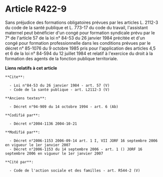 # Article R422-9

Sans préjudice des formations obligatoires prévues par les articles L. 2112-3 du code de la santé publique et L. 773-17 du
code du travail, l'assistant maternel peut bénéficier d'un congé pour formation syndicale prévu par le 7° de l'article 57 de
la loi n° 84-53 du 26 janvier 1984 précitée et d'un congé pour formation professionnelle dans les conditions prévues par le
décret n° 85-1076 du 9 octobre 1985 pris pour l'application des articles 4,5 et 6 de la loi n° 84-594 du 12 juillet 1984 et
relatif à l'exercice du droit à la formation des agents de la fonction publique territoriale.

**Liens relatifs à cet article**

	**Cite**:

	  - Loi n°84-53 du 26 janvier 1984 - art. 57 (V)
	  - Code de la santé publique - art. L2112-3 (V)

	**Anciens textes**:

	  - Décret n°94-909 du 14 octobre 1994 - art. 6 (Ab)

	**Codifié par**:

	  - Décret n°2004-1136 2004-10-21

	**Modifié par**:

	  - Décret n°2006-1153 2006-09-14 art. 1 I, VII JORF 16 septembre 2006 en vigueur le 1er janvier 2007
	  - Décret n°2006-1153 du 14 septembre 2006 - art. 1 () JORF 16 septembre 2006 en vigueur le 1er janvier 2007

	**Cité par**:

	  - Code de l'action sociale et des familles - art. R544-2 (V)
